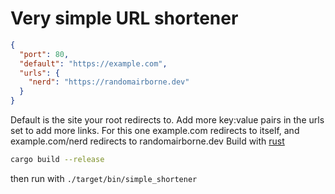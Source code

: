 # Very simple URL shortener
```json
{
  "port": 80,
  "default": "https://example.com",
  "urls": {
    "nerd": "https://randomairborne.dev"
  }
}
```
Default is the site your root redirects to. Add more key:value pairs in the urls set to add more links. For this one example.com redirects to itself, and example.com/nerd redirects to randomairborne.dev
Build with [rust](https://rust-lang.org)
```bash
cargo build --release
```
then run with `./target/bin/simple_shortener`
